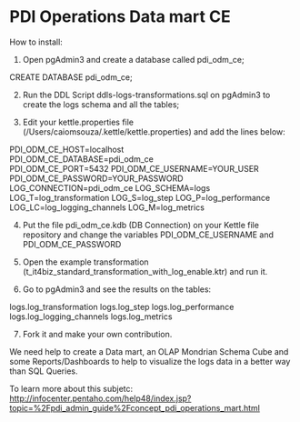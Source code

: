 PDI Operations Data mart CE
======================


How to install:

1) Open pgAdmin3 and create a database called pdi_odm_ce;

CREATE DATABASE pdi_odm_ce;

2) Run the DDL Script ddls-logs-transformations.sql on pgAdmin3 to create the logs schema and all the tables;

3) Edit your kettle.properties file (/Users/caiomsouza/.kettle/kettle.properties) and add the lines below:

PDI_ODM_CE_HOST=localhost <BR>
PDI_ODM_CE_DATABASE=pdi_odm_ce <BR>
PDI_ODM_CE_PORT=5432
PDI_ODM_CE_USERNAME=YOUR_USER
PDI_ODM_CE_PASSWORD=YOUR_PASSWORD
LOG_CONNECTION=pdi_odm_ce
LOG_SCHEMA=logs
LOG_T=log_transformation
LOG_S=log_step
LOG_P=log_performance
LOG_LC=log_logging_channels
LOG_M=log_metrics

4) Put the file pdi_odm_ce.kdb (DB Connection) on your Kettle file repository and change the variables PDI_ODM_CE_USERNAME and  PDI_ODM_CE_PASSWORD

5) Open the example transformation (t_it4biz_standard_transformation_with_log_enable.ktr) and run it.

6) Go to pgAdmin3 and see the results on the tables:

logs.log_transformation
logs.log_step
logs.log_performance
logs.log_logging_channels
logs.log_metrics

7) Fork it and make your own contribution.

We need help to create a Data mart, an OLAP Mondrian Schema Cube and some Reports/Dashboards to help to visualize the logs data in a better way than SQL Queries. 

To learn more about this subjetc:
http://infocenter.pentaho.com/help48/index.jsp?topic=%2Fpdi_admin_guide%2Fconcept_pdi_operations_mart.html
